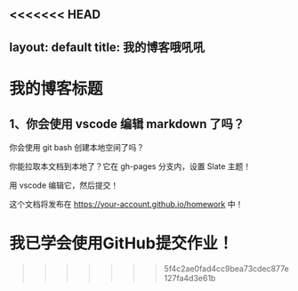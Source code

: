 <<<<<<< HEAD
---
layout: default
title: 我的博客哦吼吼
---

# 我的博客标题

## 1、你会使用 vscode 编辑 markdown 了吗？

你会使用 git bash 创建本地空间了吗？

你能拉取本文档到本地了？它在 gh-pages 分支内，设置 Slate 主题！

用 vscode 编辑它，然后提交！

这个文档将发布在 https://your-account.github.io/homework 中！

我已学会使用GitHub提交作业！
=======

>>>>>>> 5f4c2ae0fad4cc9bea73cdec877e127fa4d3e61b
